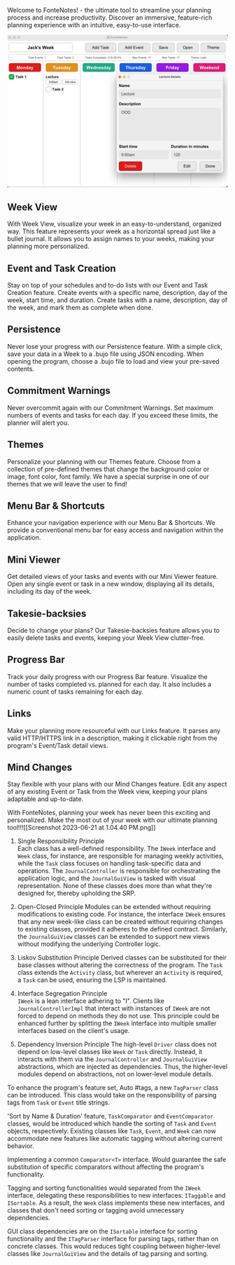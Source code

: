 Welcome to FonteNotes! - the ultimate tool to streamline your planning process and increase productivity. Discover an immersive, feature-rich planning experience with an intuitive, easy-to-use interface.

![Screenshot 2023-06-21 at 1.04.40 PM.png](Screenshot%202023-06-21%20at%201.04.40%20PM.png)

## Week View

With Week View, visualize your week in an easy-to-understand, organized way. This feature represents your week as a horizontal spread just like a bullet journal. It allows you to assign names to your weeks, making your planning more personalized.

## Event and Task Creation

Stay on top of your schedules and to-do lists with our Event and Task Creation feature. Create events with a specific name, description, day of the week, start time, and duration. Create tasks with a name, description, day of the week, and mark them as complete when done.

## Persistence

Never lose your progress with our Persistence feature. With a simple click, save your data in a Week to a .bujo file using JSON encoding. When opening the program, choose a .bujo file to load and view your pre-saved contents.

## Commitment Warnings

Never overcommit again with our Commitment Warnings. Set maximum numbers of events and tasks for each day. If you exceed these limits, the planner will alert you.

## Themes

Personalize your planning with our Themes feature. Choose from a collection of pre-defined themes that change the background color or image, font color, font family. We have a special surprise in one of our themes that we will leave the user to find!

## Menu Bar & Shortcuts

Enhance your navigation experience with our Menu Bar & Shortcuts. We provide a conventional menu bar for easy access and navigation within the application.

## Mini Viewer

Get detailed views of your tasks and events with our Mini Viewer feature. Open any single event or task in a new window, displaying all its details, including its day of the week.

## Takesie-backsies

Decide to change your plans? Our Takesie-backsies feature allows you to easily delete tasks and events, keeping your Week View clutter-free.

## Progress Bar

Track your daily progress with our Progress Bar feature. Visualize the number of tasks completed vs. planned for each day. It also includes a numeric count of tasks remaining for each day.

## Links

Make your planning more resourceful with our Links feature. It parses any valid HTTP/HTTPS link in a description, making it clickable right from the program's Event/Task detail views.

## Mind Changes

Stay flexible with your plans with our Mind Changes feature. Edit any aspect of any existing Event or Task from the Week view, keeping your plans adaptable and up-to-date.

With FonteNotes, planning your week has never been this exciting and personalized. Make the most out of your week with our ultimate planning tool!!![[Screenshot 2023-06-21 at 1.04.40 PM.png]]

1. Single Responsibility Principle  
	Each class has a well-defined responsibility. The `IWeek` interface and `Week` class, for instance, are responsible for managing weekly activities, while the `Task` class focuses on handling task-specific data and operations. The `JournalController` is responsible for orchestrating the application logic, and the `JournalGuiView` is tasked with visual representation. None of these classes does more than what they're designed for, thereby upholding the SRP.
    
2. Open-Closed Principle 
	Modules can be extended without requiring modifications to existing code. For instance, the interface `IWeek` ensures that any new week-like class can be created without requiring changes to existing classes, provided it adheres to the defined contract. Similarly, the `JournalGuiView` classes can be extended to support new views without modifying the underlying Controller logic.
    
3. Liskov Substitution Principle 
	 Derived classes can be substituted for their base classes without altering the correctness of the program. The `Task` class extends the `Activity` class, but wherever an `Activity` is required, a `Task` can be used, ensuring the LSP is maintained.
    
4. Interface Segregation Principle  
	`IWeek`  is a lean interface adhering to "I". Clients like `JournalControllerImpl` that interact with instances of `IWeek` are not forced to depend on methods they do not use. This principle could be enhanced further by splitting the `IWeek` interface into multiple smaller interfaces based on the client's usage.
    
5. Dependency Inversion Principle 
	The high-level `Driver` class does not depend on low-level classes like `Week` or `Task` directly. Instead, it interacts with them via the `JournalController` and `JournalGuiView` abstractions, which are injected as dependencies. Thus, the higher-level modules depend on abstractions, not on lower-level module details.

To enhance the program's feature set, Auto #tags, a new `TagParser` class can be introduced. This class would take on the responsibility of parsing tags from `Task` or `Event` title strings.

'Sort by Name & Duration' feature, `TaskComparator` and `EventComparator` classes, would be introduced which handle the sorting of `Task` and `Event` objects, respectively. Existing classes like `Task`, `Event`, and `Week` can now accommodate new features like automatic tagging without altering current behavior.

Implementing a common `Comparator<T>` interface. Would guarantee the safe substitution of specific comparators without affecting the program's functionality.

Tagging and sorting functionalities would separated from the `IWeek` interface, delegating these responsibilities to new interfaces: `ITaggable` and `ISortable`. As a result, the `Week` class implements these new interfaces, and classes that don't need sorting or tagging avoid unnecessary dependencies.

GUI class dependencies are on the `ISortable` interface for sorting functionality and the `ITagParser` interface for parsing tags, rather than on concrete classes. This would reduces tight coupling between higher-level classes like `JournalGuiView` and the details of tag parsing and sorting.

